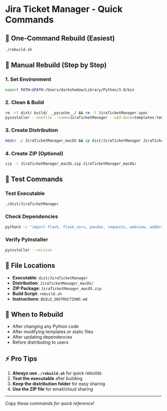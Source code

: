 # Jira Ticket Manager - Quick Commands

## 🚀 One-Command Rebuild (Easiest)

```bash
./rebuild.sh
```

## 🔧 Manual Rebuild (Step by Step)

### 1. Set Environment

```bash
export PATH=$PATH:/Users/darkshadow/Library/Python/3.9/bin
```

### 2. Clean & Build

```bash
rm -rf dist/ build/ __pycache__/ && rm -f JiraTicketManager.spec
pyinstaller --onefile --name=JiraTicketManager --add-data=templates:templates --add-data=static:static --add-data=config.py:config.py --hidden-import=flask --hidden-import=flask_cors --hidden-import=pandas --hidden-import=requests --hidden-import=webview --hidden-import=threading --hidden-import=webbrowser --hidden-import=app --hidden-import=routes --hidden-import=controllers --hidden-import=jira_service --hidden-import=validation --hidden-import=helpers --hidden-import=config app.py
```

### 3. Create Distribution

```bash
mkdir -p JiraTicketManager_macOS && cp dist/JiraTicketManager JiraTicketManager_macOS/ && cp APP_README.md JiraTicketManager_macOS/ 2>/dev/null || echo "APP_README.md not found" && cp sample_tickets.xlsx JiraTicketManager_macOS/ 2>/dev/null || echo "sample_tickets.xlsx not found"
```

### 4. Create ZIP (Optional)

```bash
zip -r JiraTicketManager_macOS.zip JiraTicketManager_macOS/
```

## 🧪 Test Commands

### Test Executable

```bash
./dist/JiraTicketManager
```

### Check Dependencies

```bash
python3 -c "import flask, flask_cors, pandas, requests, webview, webbrowser; print('All dependencies OK')"
```

### Verify PyInstaller

```bash
pyinstaller --version
```

## 📁 File Locations

- **Executable**: `dist/JiraTicketManager`
- **Distribution**: `JiraTicketManager_macOS/`
- **ZIP Package**: `JiraTicketManager_macOS.zip`
- **Build Script**: `rebuild.sh`
- **Instructions**: `BUILD_INSTRUCTIONS.md`

## 🔄 When to Rebuild

- After changing any Python code
- After modifying templates or static files
- After updating dependencies
- Before distributing to users

## ⚡ Pro Tips

1. **Always use `./rebuild.sh`** for quick rebuilds
2. **Test the executable** after building
3. **Keep the distribution folder** for easy sharing
4. **Use the ZIP file** for email/cloud sharing

---

_Copy these commands for quick reference!_
